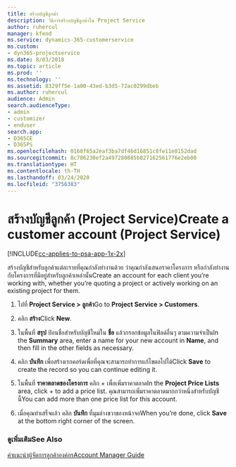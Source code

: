 ```yaml
---
title: สร้างบัญชีลูกค้า
description: วิธีการสร้างบัญชีลูกค้าใน Project Service
author: ruhercul
manager: kfend
ms.service: dynamics-365-customerservice
ms.custom:
- dyn365-projectservice
ms.date: 8/03/2018
ms.topic: article
ms.prod: ''
ms.technology: ''
ms.assetid: 8329ff5e-1a00-43ed-b3d5-72ac0299dbeb
ms.author: ruhercul
audience: Admin
search.audienceType:
- admin
- customizer
- enduser
search.app:
- D365CE
- D365PS
ms.openlocfilehash: 0168f65a2eaf3ba7df46d16851c8fe11e8152dad
ms.sourcegitcommit: 8c786230ef2a497280885b827162561776e2eb00
ms.translationtype: HT
ms.contentlocale: th-TH
ms.lasthandoff: 03/24/2020
ms.locfileid: "3756383"
---
```

# <a name="create-a-customer-account-project-service"></a><span data-ttu-id="0b68c-103">สร้างบัญชีลูกค้า (Project Service)</span><span class="sxs-lookup"><span data-stu-id="0b68c-103">Create a customer account (Project Service)</span></span>

[!INCLUDE[cc-applies-to-psa-app-1x-2x](../includes/cc-applies-to-psa-app-1x-2x.md)]

<span data-ttu-id="0b68c-104">สร้างบัญชีสำหรับลูกค้าแต่ละรายที่คุณกำลังทำงานด้วย ว่าคุณกำลังเสนอราคาโครงการ หรือกำลังทำงานกับโครงการที่มีอยู่สำหรับลูกค้าเหล่านั้น</span><span class="sxs-lookup"><span data-stu-id="0b68c-104">Create an account for each client you’re working with, whether you’re quoting a project or actively working on an existing project for them.</span></span>  
  
1.  <span data-ttu-id="0b68c-105">ไปที่ **Project Service > ลูกค้า**</span><span class="sxs-lookup"><span data-stu-id="0b68c-105">Go to **Project Service > Customers**.</span></span>  
  
2.  <span data-ttu-id="0b68c-106">คลิก **สร้าง**</span><span class="sxs-lookup"><span data-stu-id="0b68c-106">Click **New**.</span></span>  
  
3.  <span data-ttu-id="0b68c-107">ในพื้นที่ **สรุป** ป้อนชื่อสำหรับบัญชีใหม่ใน **ชื่อ** แล้วกรอกข้อมูลในฟิลด์อื่นๆ ตามความจำเป็น</span><span class="sxs-lookup"><span data-stu-id="0b68c-107">In the **Summary** area, enter a name for your new account in **Name**, and then fill in the other fields as necessary.</span></span>  
  
4.  <span data-ttu-id="0b68c-108">คลิก **บันทึก** เพื่อสร้างเรกคอร์ดเพื่อที่คุณจะสามารถทำการแก้ไขตอไปได้</span><span class="sxs-lookup"><span data-stu-id="0b68c-108">Click **Save** to create the record so you can continue editing it.</span></span>  
  
5.  <span data-ttu-id="0b68c-109">ในพื้นที่ **ราคาตลาดของโครงการ** คลิก + เพื่อเพิ่มราคาตลาด</span><span class="sxs-lookup"><span data-stu-id="0b68c-109">In the **Project Price Lists** area, click + to add a price list.</span></span> <span data-ttu-id="0b68c-110">คุณสามารถเพิ่มราคาตลาดมากกว่าหนึ่งสำหรับบัญชีนี้</span><span class="sxs-lookup"><span data-stu-id="0b68c-110">You can add more than one price list for this account.</span></span>  
  
6.  <span data-ttu-id="0b68c-111">เมื่อคุณทำเสร็จแล้ว คลิก **บันทึก** ที่มุมล่างขวาของหน้าจอ</span><span class="sxs-lookup"><span data-stu-id="0b68c-111">When you’re done, click **Save** at the bottom right corner of the screen.</span></span>  
  
### <a name="see-also"></a><span data-ttu-id="0b68c-112">ดูเพิ่มเติม</span><span class="sxs-lookup"><span data-stu-id="0b68c-112">See Also</span></span>  
 [<span data-ttu-id="0b68c-113">คำแนะนำผู้จัดการลูกค้าองค์กร</span><span class="sxs-lookup"><span data-stu-id="0b68c-113">Account Manager Guide</span></span>](../project-service/account-manager-guide.md)
